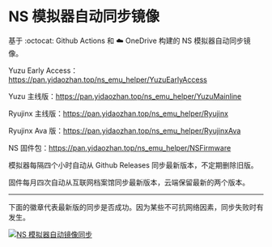 # NS 模拟器自动同步镜像

基于 :octocat: Github Actions 和 :cloud: OneDrive 构建的 NS 模拟器自动同步镜像。

Yuzu Early Access：https://pan.yidaozhan.top/ns_emu_helper/YuzuEarlyAccess

Yuzu 主线版：https://pan.yidaozhan.top/ns_emu_helper/YuzuMainline

Ryujinx 主线版：https://pan.yidaozhan.top/ns_emu_helper/Ryujinx

Ryujinx Ava 版：https://pan.yidaozhan.top/ns_emu_helper/RyujinxAva

NS 固件包：https://pan.yidaozhan.top/ns_emu_helper/NSFirmware

模拟器每隔四个小时自动从 Github Releases 同步最新版本，不定期删除旧版。

固件每月四次自动从互联网档案馆同步最新版本，云端保留最新的两个版本。

---

下面的徽章代表最新版的同步是否成功。因为某些不可抗网络因素，同步失败时有发生。

[![NS 模拟器自动镜像同步](https://github.com/YidaozhanYa/ActionsMirror/actions/workflows/autosync.yml/badge.svg)](https://github.com/YidaozhanYa/ActionsMirror/actions/workflows/autosync.yml)
